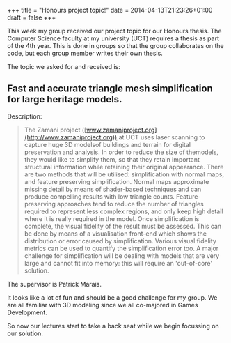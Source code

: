 +++
title = "Honours project topic!"
date = 2014-04-13T21:23:26+01:00
draft = false
+++

This week my group received our project topic for our Honours thesis. The Computer Science faculty at my university (UCT) requires a thesis as part of the 4th year. This is done in groups so that the group collaborates on the code, but each group member writes their own thesis.

The topic we asked for and received is:

## Fast and accurate triangle mesh simplification for large heritage models.

Description:

> The Zamani project ([www.zamaniproject.org](http://www.zamaniproject.org)) at UCT uses laser scanning to capture huge 3D modelsof buildings and terrain for digital preservation and analysis. In order to reduce the size of themodels, they would like to simplify them, so that they retain important structural information while retaining their original appearance. There are two methods that will be utilised: simplification with normal maps, and feature preserving simplification. Normal maps approximate missing detail by means of shader-based techniques and can produce compelling results with low triangle counts. Feature-preserving approaches tend to reduce the number of triangles required to represent less complex regions, and only keep high detail where it is really required in the model. Once simplification is complete, the visual fidelity of the result must be assessed. This can be done by means of a visualisation front-end which shows the distribution or error caused by simplification. Various visual fidelity metrics can be used to quantify the simplification error too. A major challenge for simplification will be dealing with models that are very large and cannot fit into memory: this will require an 'out-of-core' solution.

The supervisor is Patrick Marais.

It looks like a lot of fun and should be a good challenge for my group. We are all familiar with 3D modeling since we all co-majored in Games Development.

So now our lectures start to take a back seat while we begin focussing on our solution.
